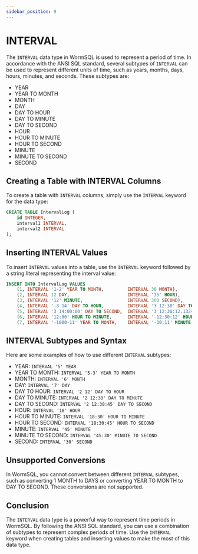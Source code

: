 ```yaml
---
sidebar_position: 9
---
```


# INTERVAL

The `INTERVAL` data type in WormSQL is used to represent a period of time. In accordance with the ANSI SQL standard, several subtypes of `INTERVAL` can be used to represent different units of time, such as years, months, days, hours, minutes, and seconds. These subtypes are:

- YEAR
- YEAR TO MONTH
- MONTH
- DAY
- DAY TO HOUR
- DAY TO MINUTE
- DAY TO SECOND
- HOUR
- HOUR TO MINUTE
- HOUR TO SECOND
- MINUTE
- MINUTE TO SECOND
- SECOND

## Creating a Table with INTERVAL Columns

To create a table with `INTERVAL` columns, simply use the `INTERVAL` keyword for the data type:

```sql
CREATE TABLE IntervalLog (
    id INTEGER,
    interval1 INTERVAL,
    interval2 INTERVAL
);
```

## Inserting INTERVAL Values

To insert `INTERVAL` values into a table, use the `INTERVAL` keyword followed by a string literal representing the interval value:

```sql
INSERT INTO IntervalLog VALUES
    (1, INTERVAL '1-2' YEAR TO MONTH,         INTERVAL 30 MONTH),
    (2, INTERVAL 12 DAY,                      INTERVAL '35' HOUR),
    (3, INTERVAL '12' MINUTE,                 INTERVAL 300 SECOND),
    (4, INTERVAL '-3 14' DAY TO HOUR,         INTERVAL '3 12:30' DAY TO MINUTE),
    (5, INTERVAL '3 14:00:00' DAY TO SECOND,  INTERVAL '3 12:30:12.1324' DAY TO SECOND),
    (6, INTERVAL '12:00' HOUR TO MINUTE,      INTERVAL '-12:30:12' HOUR TO SECOND),
    (7, INTERVAL '-1000-11' YEAR TO MONTH,    INTERVAL '-30:11' MINUTE TO SECOND);
```

## INTERVAL Subtypes and Syntax

Here are some examples of how to use different `INTERVAL` subtypes:

- YEAR: `INTERVAL '5' YEAR`
- YEAR TO MONTH: `INTERVAL '5-3' YEAR TO MONTH`
- MONTH: `INTERVAL '6' MONTH`
- DAY: `INTERVAL '7' DAY`
- DAY TO HOUR: `INTERVAL '2 12' DAY TO HOUR`
- DAY TO MINUTE: `INTERVAL '2 12:30' DAY TO MINUTE`
- DAY TO SECOND: `INTERVAL '2 12:30:45' DAY TO SECOND`
- HOUR: `INTERVAL '18' HOUR`
- HOUR TO MINUTE: `INTERVAL '18:30' HOUR TO MINUTE`
- HOUR TO SECOND: `INTERVAL '18:30:45' HOUR TO SECOND`
- MINUTE: `INTERVAL '45' MINUTE`
- MINUTE TO SECOND: `INTERVAL '45:30' MINUTE TO SECOND`
- SECOND: `INTERVAL '30' SECOND`

## Unsupported Conversions

In WormSQL, you cannot convert between different `INTERVAL` subtypes, such as converting 1 MONTH to DAYS or converting YEAR TO MONTH to DAY TO SECOND. These conversions are not supported.

## Conclusion

The `INTERVAL` data type is a powerful way to represent time periods in WormSQL. By following the ANSI SQL standard, you can use a combination of subtypes to represent complex periods of time. Use the `INTERVAL` keyword when creating tables and inserting values to make the most of this data type.